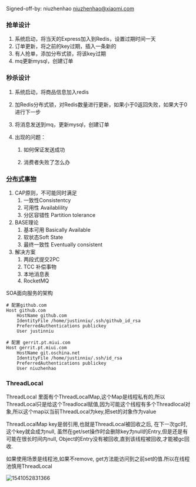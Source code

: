 Signed-off-by: niuzhenhao <niuzhenhao@xiaomi.com>



### 抢单设计

1. 系统启动，将当天的Express加入到Redis，设置过期时间一天
2. 订单更新，将之前的key过期，插入一条新的
3. 有人抢单，添加分布式锁，将该key过期
4. mq更新mysql，创建订单

### 秒杀设计

1. 系统启动，将商品信息加入redis

2. 加Redis分布式锁，对Redis数量进行更新，如果小于0返回失败，如果大于0进行下一步

3. 将消息发送到mq，更新mysql，创建订单

4. 出现的问题：

   1. 如何保证发送成功

   2. 消费者失败了怎么办

### [分布式事物](https://www.cnblogs.com/savorboard/p/distributed-system-transaction-consistency.html)

1. CAP原则，不可能同时满足
   1. 一致性Consistentcy
   2. 可用性 Availablility
   3. 分区容错性 Partition tolerance
2. BASE理论
   1. 基本可用 Basically Available
   2. 软状态Soft State
   3. 最终一致性 Eventually consistent
3. 解决方案
   1. 两段式提交2PC
   2. TCC 补偿事物
   3. 本地消息表
   4. RocketMQ





SOA面向服务的架构

```
# 配置github.com
Host github.com                 
    HostName github.com
    IdentityFile /home/justinniu/.ssh/github_id_rsa
    PreferredAuthentications publickey
    User justinniu

# 配置 gerrit.pt.miui.com	
Host gerrit.pt.miui.com	 
    HostName git.oschina.net
    IdentityFile /home/justinniu/.ssh/id_rsa
    PreferredAuthentications publickey
    User niuzhenhao
```



### ThreadLocal

ThreadLocal 里面有个ThreadLocalMap,这个Map是线程私有的,所以ThreadLocal只是给这个Treadlocal赋值,因为可能这个线程有多个Threadlocal对象,所以这个map以当前ThreadLocal为key,把set的对象作为value

ThreadLocalMap key是弱引用,也就是ThreadLocal被回收之后, 在下一次gc时,这个key就会成为null, 虽然在get/set操作时会删除key为null的Entry,但是还是有可能在很长时间内null, Object的Entry没有被回收,直到该线程被回收,才能被gc回收.

如果使用场景是线程池,如果不remove, get方法能访问到之前set的值.所以在线程池慎用ThreadLocal



![1541052831366](/home/justinniu/MarkDown/notebook/1541052831366.png)

